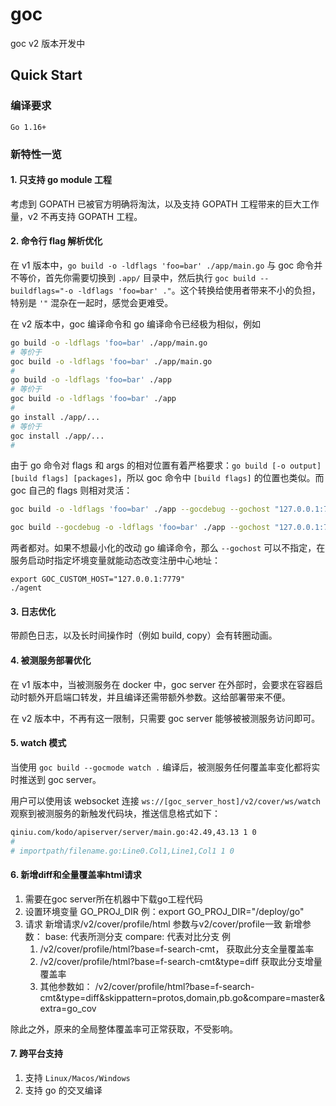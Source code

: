 # goc

goc v2 版本开发中

## Quick Start

### 编译要求 

`Go 1.16+`

### 新特性一览

#### 1. 只支持 go module 工程

考虑到 GOPATH 已被官方明确将淘汰，以及支持 GOPATH 工程带来的巨大工作量，v2 不再支持 GOPATH 工程。

#### 2. 命令行 flag 解析优化

在 v1 版本中，`go build -o -ldflags 'foo=bar' ./app/main.go` 与 goc 命令并不等价，首先你需要切换到 `.app/` 目录中，然后执行 `goc build --buildflags="-o -ldflags 'foo=bar' ."`。这个转换给使用者带来不小的负担，特别是 `'"` 混杂在一起时，感觉会更难受。

在 v2 版本中，goc 编译命令和 go 编译命令已经极为相似，例如

```bash
go build -o -ldflags 'foo=bar' ./app/main.go
# 等价于
goc build -o -ldflags 'foo=bar' ./app/main.go
#
go build -o -ldflags 'foo=bar' ./app
# 等价于
goc build -o -ldflags 'foo=bar' ./app
#
go install ./app/...
# 等价于
goc install ./app/...
#
```

由于 go 命令对 flags 和 args 的相对位置有着严格要求：`go build [-o output] [build flags] [packages]`，所以 goc 命令中 `[build flags]` 的位置也类似。而 goc 自己的 flags 则相对灵活：

```bash
goc build -o -ldflags 'foo=bar' ./app --gocdebug --gochost "127.0.0.1:7779" 

goc build --gocdebug -o -ldflags 'foo=bar' ./app --gochost "127.0.0.1:7779" 
```

两者都对。如果不想最小化的改动 go 编译命令，那么 `--gochost` 可以不指定，在服务启动时指定坏境变量就能动态改变注册中心地址：

```
export GOC_CUSTOM_HOST="127.0.0.1:7779"
./agent
```

#### 3. 日志优化

带颜色日志，以及长时间操作时（例如 build, copy）会有转圈动画。

#### 4. 被测服务部署优化

在 v1 版本中，当被测服务在 docker 中，goc server 在外部时，会要求在容器启动时额外开启端口转发，并且编译还需带额外参数。这给部署带来不便。

在 v2 版本中，不再有这一限制，只需要 goc server 能够被被测服务访问即可。

#### 5. watch 模式

当使用 `goc build --gocmode watch .` 编译后，被测服务任何覆盖率变化都将实时推送到 goc server。

用户可以使用该 websocket 连接 `ws://[goc_server_host]/v2/cover/ws/watch` 观察到被测服务的新触发代码块，推送信息格式如下：

```bash
qiniu.com/kodo/apiserver/server/main.go:42.49,43.13 1 0
#
# importpath/filename.go:Line0.Col1,Line1,Col1 1 0
```

#### 6. 新增diff和全量覆盖率html请求

1. 需要在goc server所在机器中下载go工程代码
2. 设置环境变量 GO_PROJ_DIR
    例：export GO_PROJ_DIR="/deploy/go"
3. 请求
    新增请求/v2/cover/profile/html
    参数与v2/cover/profile一致
    新增参数：
        base: 代表所测分支
        compare: 代表对比分支
    例
    1. /v2/cover/profile/html?base=f-search-cmt， 获取此分支全量覆盖率
    2. /v2/cover/profile/html?base=f-search-cmt&type=diff 获取此分支增量覆盖率
    3. 其他参数如： /v2/cover/profile/html?base=f-search-cmt&type=diff&skippattern=protos,domain,pb.go&compare=master&extra=go_cov



除此之外，原来的全局整体覆盖率可正常获取，不受影响。

#### 7. 跨平台支持

1. 支持 `Linux/Macos/Windows`
2. 支持 go 的交叉编译
